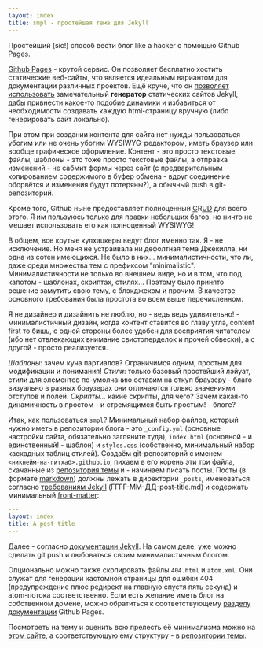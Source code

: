 ```yaml
---
layout: index
title: smpl - простейшая тема для Jekyll
---
```


Простейший (sic!) способ вести блог like a hacker с помощью Github Pages.

[Github     Pages][github-pages]    -     крутой    сервис.     Он    позволяет
бесплатно    хостить   статические    веб-сайты,    что   является    идеальным
вариантом   для   документации   различных   проектов.  Ещё   круче,   что   он
[позволяет использовать][github-pages-jekyll-usage] замечательный **генератор**
статических  сайтов   Jekyll,  дабы  привнести  какое-то   подобие  динамики  и
избавиться  от  необходимости  создавать  каждую  html-страницу  вручную  (либо
генерировать сайт локально).

При этом  при создании  контента для  сайта нет  нужды пользоваться  убогим или
не  очень  убогим  WYSIWYG-редактором,  иметь браузер  или  вообще  графическое
оформление. Контент  - это просто  текстовые файлы,  шаблоны - это  тоже просто
текстовые  файлы,  а  отправка  изменений  - не  сабмит  формы  через  сайт  (с
предварительным  копированием содержимого  в  буфер обмена  - вдруг  соединение
оборвётся и изменения будут потеряны?), а обычный push в git-репозиторий.

Кроме того,  Github ныне  предоставляет полноценный [C][]R[U][][D][]  для всего
этого. Я  им пользуюсь только  для правки небольших  багов, но ничто  не мешает
использовать его как полноценный WYSIWYG!

В общем,  все крутые кулхацкеры  ведут блог именно так.  Я - не  исключение. Но
меня не устраивала  ни дефолтная тема Джекилла, ни одна  из сотен имеющихся. Не
было в них...  минималистичности, что ли, даже среди множества  тем с префиксом
"minimalistic". Минималистичности  не только во внешнем  виде, но и в  том, что
под  капотом  - шаблонах,  скриптах,  стилях...  Поэтому было  принято  решение
замутить свою тему, с блэкджеком и прочим. В качестве основного требования была
простота во всем выше перечисленном.

Я  не  дизайнер   и  дизайнить  не  люблю,  но  -   ведь  ведь  удивительно!  -
минималистичный дизайн,  когда контент  ставится во  главу угла,  content first
то  бишь, с  одной  стороны  более удобен  для  восприятия  читателем (ибо  нет
отвлекающих  внимание свистоперделок  и прочей  обвески), а  с другой  - просто
реализуется.

*Шаблоны*: зачем куча  партиалов? Ограничимся одним, простым  для модификации и
понимания!  *Стили*:  только базовый  простейший  лэйуат,  стили для  элементов
по-умолчанию оставим на откуп браузеру - благо визуально в разных браузерах они
отличаются только значениями отступов и  полей. *Скрипты...* какие скрипты, для
чего? Зачем  какая-то динамичность в  простом -  и стремящимся быть  простым! -
блоге?

Итак,  как  пользоваться  `smpl`?   Минимальный  набор  файлов,  который  нужно
иметь  в  репозитории блога  -  это  `_config.yml` (основные  настройки  сайта,
обязательно  загляните  туда),  `index.html`  (основной  -  и  единственный!  -
шаблон) и `styles.css` (собственно, минимальный набор каскадных таблиц стилей).
Создаём  git-репозиторий  с  именем `<никнейм-на-гитхаб>.github.io`,  пихаем  в
его  корень эти  три файла,  скачанные  из [репозитория  темы][theme-repo] и  -
начинаем писать  посты. Посты (в  формате [markdown][github-flavored-markdown])
должны  лежать   в  директории  `_posts`,  именоваться   согласно  [требованиям
Jekyll][jekyll-post-requirements]   (ГГГГ-ММ-ДД-post-title.md)    и   содержать
минимальный [front-matter][jekyll-front-matter]:

```yaml
---
layout: index
title: A post title
---
```

Далее - согласно  [документации Jekyll][jekyll-docs]. На самом  деле, уже можно
сделать git push и любоваться своим минималистичным блогом.

Опционально можно также  скопировать файлы `404.html` и  `atom.xml`. Они служат
для генерации кастомной  страницы для ошибки 404  (предупреждение плюс редирект
на главную спустя пять секунд)  и atom-потока соответственно. Если есть желание
иметь блог на собственном домене,  можно обратиться к соответствующему [разделу
документации][github-pages-custom-domain] Github Pages.

Посмотреть  на   тему  и   оценить  всю  прелесть   её  минимализма   можно  на
[этом  сайте][demo],   а  соответствующую   ему  структуру  -   в  [репозитории
темы][theme-repo].



[github-pages]: https://pages.github.com/
[github-pages-jekyll-usage]: https://help.github.com/articles/using-jekyll-with-pages
[github-flavored-markdown]: https://help.github.com/articles/github-flavored-markdown
[github-pages-custom-domain]: https://help.github.com/articles/setting-up-a-custom-domain-with-github-pages
[C]: https://github.com/blog/1327-creating-files-on-github
[U]: https://github.com/blog/143-inline-file-editing
[D]: https://github.com/blog/1545-deleting-files-on-github

[jekyll-post-requirements]: http://jekyllrb.com/docs/posts/
[jekyll-front-matter]: http://jekyllrb.com/docs/frontmatter/
[jekyll-docs]: http://jekyllrb.com/docs/home/

[demo]: http://neoascetic.me
[theme-repo]: https://github.com/neoascetic/neoascetic.github.io
